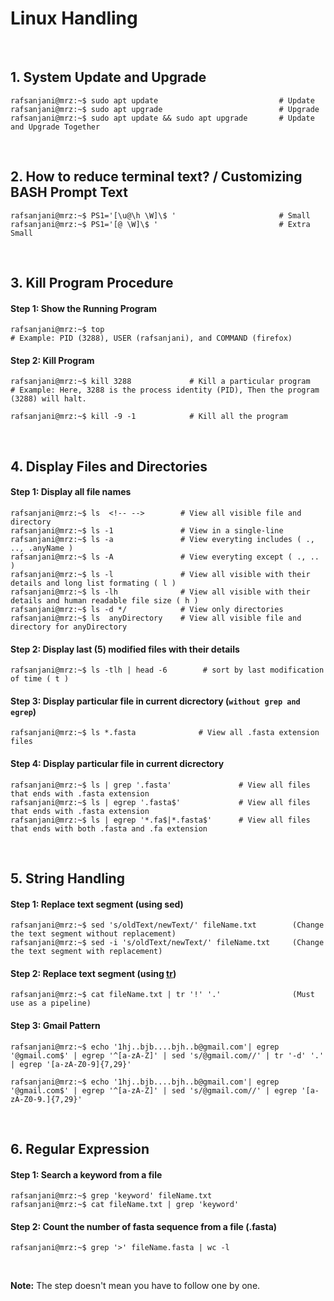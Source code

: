 # Linux Handling
&nbsp;

## 1. System Update and Upgrade
```console
rafsanjani@mrz:~$ sudo apt update                           # Update
rafsanjani@mrz:~$ sudo apt upgrade                          # Upgrade
rafsanjani@mrz:~$ sudo apt update && sudo apt upgrade       # Update and Upgrade Together
```

&nbsp;

## 2. How to reduce terminal text? / Customizing BASH Prompt Text
```console
rafsanjani@mrz:~$ PS1='[\u@\h \W]\$ '                       # Small
rafsanjani@mrz:~$ PS1='[@ \W]\$ '                           # Extra Small
```

&nbsp;

## 3. Kill Program Procedure
#### Step 1: Show the Running Program
```console
rafsanjani@mrz:~$ top           
# Example: PID (3288), USER (rafsanjani), and COMMAND (firefox)
```

#### Step 2: Kill Program
```console
rafsanjani@mrz:~$ kill 3288             # Kill a particular program
# Example: Here, 3288 is the process identity (PID), Then the program (3288) will halt.

rafsanjani@mrz:~$ kill -9 -1            # Kill all the program
```
&nbsp;

## 4. Display Files and Directories

#### Step 1: Display all file names
```console
rafsanjani@mrz:~$ ls  <!-- -->        # View all visible file and directory
rafsanjani@mrz:~$ ls -1               # View in a single-line
rafsanjani@mrz:~$ ls -a               # View everyting includes ( ., .., .anyName )
rafsanjani@mrz:~$ ls -A               # View everyting except ( ., .. )
rafsanjani@mrz:~$ ls -l               # View all visible with their details and long list formating ( l ) 
rafsanjani@mrz:~$ ls -lh              # View all visible with their details and human readable file size ( h ) 
rafsanjani@mrz:~$ ls -d */            # View only directories
rafsanjani@mrz:~$ ls  anyDirectory    # View all visible file and directory for anyDirectory
```

#### Step 2: Display last (5) modified files with their details
```console
rafsanjani@mrz:~$ ls -tlh | head -6        # sort by last modification of time ( t )
```

#### Step 3: Display particular file in current dicrectory (`without grep and egrep`)
```console
rafsanjani@mrz:~$ ls *.fasta              # View all .fasta extension files
```

#### Step 4: Display particular file in current dicrectory
```console
rafsanjani@mrz:~$ ls | grep '.fasta'               # View all files that ends with .fasta extension  
rafsanjani@mrz:~$ ls | egrep '.fasta$'             # View all files that ends with .fasta extension  
rafsanjani@mrz:~$ ls | egrep '*.fa$|*.fasta$'      # View all files that ends with both .fasta and .fa extension  
```

&nbsp;

## 5. String Handling
#### Step 1: Replace text segment (using sed)
```console
rafsanjani@mrz:~$ sed 's/oldText/newText/' fileName.txt        (Change the text segment without replacement)
rafsanjani@mrz:~$ sed -i 's/oldText/newText/' fileName.txt     (Change the text segment with replacement)
```
#### Step 2: Replace text segment (using [tr](https://www.youtube.com/watch?v=i0Q8LRSiUZ4))
```console
rafsanjani@mrz:~$ cat fileName.txt | tr '!' '.'                (Must use as a pipeline)
```

#### Step 3: Gmail Pattern
```console
rafsanjani@mrz:~$ echo '1hj..bjb....bjh..b@gmail.com'| egrep '@gmail.com$' | egrep '^[a-zA-Z]' | sed 's/@gmail.com//' | tr '-d' '.' | egrep '[a-zA-Z0-9]{7,29}' 

rafsanjani@mrz:~$ echo '1hj..bjb....bjh..b@gmail.com'| egrep '@gmail.com$' | egrep '^[a-zA-Z]' | sed 's/@gmail.com//' | egrep '[a-zA-Z0-9.]{7,29}' 
```

&nbsp;

## 6. Regular Expression
#### Step 1: Search a keyword from a file
```console
rafsanjani@mrz:~$ grep 'keyword' fileName.txt
rafsanjani@mrz:~$ cat fileName.txt | grep 'keyword'
```

#### Step 2: Count the number of fasta sequence from a file (.fasta)
```console
rafsanjani@mrz:~$ grep '>' fileName.fasta | wc -l 
```

&nbsp;
&nbsp;

**Note:** The step doesn't mean you have to follow one by one.
